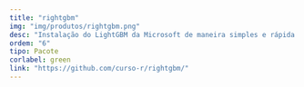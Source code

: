 ```yaml
---
title: "rightgbm"
img: "img/produtos/rightgbm.png"
desc: "Instalação do LightGBM da Microsoft de maneira simples e rápida."
ordem: "6"
tipo: Pacote
corlabel: green
link: "https://github.com/curso-r/rightgbm/"
---
```


<!--
# # planejamento
# 
# - auth0
# - treesnip
# - shinyhttr
# - livro
# - zen do R
# - decryptr
# - rightgbm
# - kuber
# - bltm
# - wavesurfer
# - pesqEle
# 
# # o que precisamos fazer?
# 
# - copiar a estrutura de cursos
# 
# - imagem
# - descrição
# - nome
-->